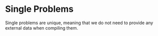 # Single Problems

Single problems are unique, meaning that we do not need to provide any external data when compiling them.
